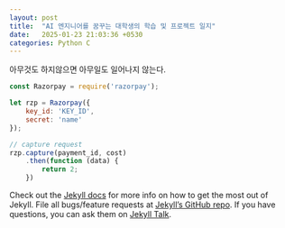 ```yaml
---
layout: post
title:  "AI 엔지니어를 꿈꾸는 대학생의 학습 및 프로젝트 일지"
date:   2025-01-23 21:03:36 +0530
categories: Python C
---
```

아무것도 하지않으면 아무일도 일어나지 않는다.

```javascript
const Razorpay = require('razorpay');

let rzp = Razorpay({
    key_id: 'KEY_ID',
    secret: 'name'
});

// capture request
rzp.capture(payment_id, cost)
    .then(function (data) {
        return 2;
    })
```

Check out the [Jekyll docs][jekyll-docs] for more info on how to get the most out of Jekyll. File all bugs/feature requests at [Jekyll’s GitHub repo][jekyll-gh]. If you have questions, you can ask them on [Jekyll Talk][jekyll-talk].

[jekyll-docs]: https://jekyllrb.com/docs/home
[jekyll-gh]:   https://github.com/jekyll/jekyll
[jekyll-talk]: https://talk.jekyllrb.com/

